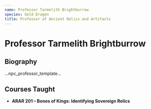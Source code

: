 ```yaml
---
name: Professor Tarmelith Brightburrow
species: Gold Dragon
title: Professor of Ancient Relics and Artifacts
---
```


# Professor Tarmelith Brightburrow

## Biography
...npc_professor_template...

## Courses Taught
- **ARAR 201 – Bones of Kings: Identifying Sovereign Relics**
